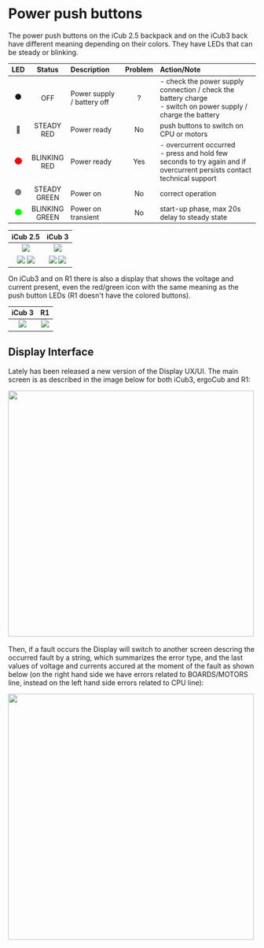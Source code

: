 # Power push buttons

The power push buttons on the iCub 2.5 backpack and on the iCub3 back have different meaning depending on their colors. They have LEDs that can be steady or blinking.

| LED | Status | Description | Problem | Action/Note |
|:---:|:---:|:---|:---:|:---|
| :black_circle: | OFF | Power supply / battery off | ? | - check the power supply connection / check the battery charge </br> - switch on power supply / charge the battery |
| :red_circle: | STEADY </br>RED | Power ready | No | push buttons to switch on CPU or motors |
| ![blink_red_l](./assets/blinking_red.gif) | BLINKING </br>RED | Power ready | Yes | - overcurrent occurred </br>- press and hold few seconds to try again and if overcurrent persists contact technical support |
| :green_circle: | STEADY </br>GREEN | Power on | No | correct operation |
| ![blink_green_l](./assets/blinking_green.gif) | BLINKING </br>GREEN | Power on transient | No | start-up phase, max 20s delay to steady state |

| iCub 2.5 | iCub 3 |
|:---:|:---:|
|<img src="../assets/fig-icub2.5-1.png" height="400"> | <img src="../assets/fig-icub3-1.png" height="400"> |
|<img src="../assets/fig-icub2.5-2.png" height="150"> <img src="../assets/fig-icub2.5-3.png" height="150"> | <img src="../assets/fig-icub3-2.png" height="150"> <img src="../assets/fig-icub3-3.png" height="150"> |

On iCub3 and on R1 there is also a display that shows the voltage and current present, even the red/green icon with the same meaning as the push button LEDs (R1 doesn't have the colored buttons).

| iCub 3 | R1 |
|:---:|:---:|
| <img src="../assets/fig-icub3-4.png" height="200"> | <img src="../assets/fig-r1-1.png" height="200"> |


## Display Interface

Lately has been released a new version of the Display UX/UI.
The main screen is as described in the image below for both iCub3, ergoCub and R1:

<img src="../assets/display-screen-131.png" width="500" height="500">


Then, if a fault occurs the Display will switch to another screen descring the occurred fault by a string, which summarizes the error type, and the last values of voltage and currents accured at the moment of the fault as shown below (on the right hand side we have errors related to BOARDS/MOTORS line, instead on the left hand side errors related to CPU line):

<img src="../assets/display-fault-screen-131.png" width="500" height="500">
